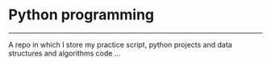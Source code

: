 # Python programming
_______________________
A repo in which I store my practice script, python projects and data structures and algorithms code ...
